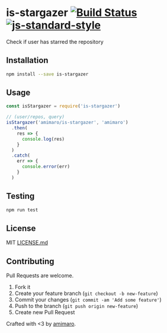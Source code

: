 # is-stargazer [![Build Status](https://secure.travis-ci.org/amimaro/is-stargazer.svg?branch=master)](https://travis-ci.org/amimaro/is-stargazer) [![js-standard-style](https://img.shields.io/badge/code%20style-standard-brightgreen.svg?style=flat)](https://github.com/feross/standard)

Check if user has starred the repository

## Installation

```bash
npm install --save is-stargazer
```

## Usage

```javascript
const isStargazer = require('is-stargazer')

// (user/repos, query)
isStargazer('amimaro/is-stargazer', 'amimaro')
  .then(
    res => {
      console.log(res)
    }
  )
  .catch(
    err => {
      console.error(err)
    }
  )
```

## Testing

```bash
npm run test
```

## License

MIT [LICENSE.md](LICENSE.md)

## Contributing

Pull Requests are welcome.

1. Fork it
2. Create your feature branch (`git checkout -b new-feature`)
3. Commit your changes (`git commit -am 'Add some feature'`)
4. Push to the branch (`git push origin new-feature`)
5. Create new Pull Request

Crafted with <3 by [amimaro](https://github.com/amimaro).
